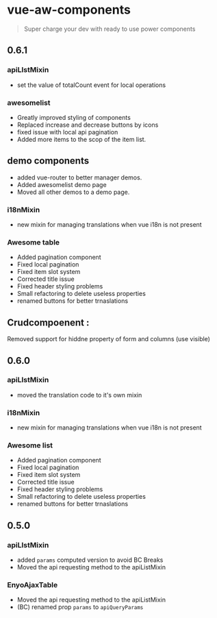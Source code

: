# vue-aw-components
> Super charge your dev with ready to use power components

## 0.6.1

### apiLIstMixin
- set the value of totalCount event for local operations

### awesomelist
- Greatly improved styling of components
- Replaced increase and decrease buttons by icons
- fixed issue with local api pagination
- Added more items to the scop of the item list.

## demo components

- added vue-router to better manager demos.
- Added awesomelist demo page
- Moved all other demos to a demo page.


### i18nMixin

- new mixin for managing translations when vue i18n is not present

### Awesome table

- Added pagination component
- Fixed local pagination
- Fixed item slot system
- Corrected title issue
- Fixed header styling problems
- Small refactoring to delete useless properties
- renamed buttons for better trnaslations


## Crudcompoenent :

Removed support for hiddne property of form and columns (use visible)



## 0.6.0

### apiLIstMixin

- moved the translation code to it's own mixin


### i18nMixin

- new mixin for managing translations when vue i18n is not present

### Awesome list

- Added pagination component
- Fixed local pagination
- Fixed item slot system
- Corrected title issue
- Fixed header styling problems
- Small refactoring to delete useless properties
- renamed buttons for better trnaslations




## 0.5.0

### apiLIstMixin

- added  `params` computed version to avoid BC Breaks
- Moved the api requesting method to the apiListMixin

### EnyoAjaxTable

- Moved the api requesting method to the apiListMixin
- (BC) renamed prop `params` to `apiQueryParams`
